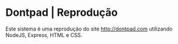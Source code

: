 # Dontpad | Reprodução
Este sistema é uma reprodução do site http://dontpad.com utilizando NodeJS, Express, HTML e CSS.
